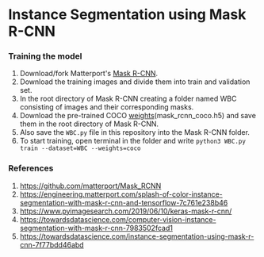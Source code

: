 # Instance Segmentation using Mask R-CNN

### Training the model

1. Download/fork Matterport's [Mask R-CNN](https://github.com/matterport/Mask_RCNN).
2. Download the training images and divide them into train and validation set.
3. In the root directory of Mask R-CNN creating a folder named WBC consisting of images and their corresponding masks.
4. Download the pre-trained COCO [weights](https://github.com/matterport/Mask_RCNN/releases)(mask_rcnn_coco.h5) and save them in the root directory of Mask R-CNN.
5. Also save the `WBC.py` file in this repository into the Mask R-CNN folder.
6. To start training, open terminal in the folder and write
`python3 WBC.py train --dataset=WBC --weights=coco`

### References
1. https://github.com/matterport/Mask_RCNN
2. https://engineering.matterport.com/splash-of-color-instance-segmentation-with-mask-r-cnn-and-tensorflow-7c761e238b46
3. https://www.pyimagesearch.com/2019/06/10/keras-mask-r-cnn/
4. https://towardsdatascience.com/computer-vision-instance-segmentation-with-mask-r-cnn-7983502fcad1
5. https://towardsdatascience.com/instance-segmentation-using-mask-r-cnn-7f77bdd46abd
